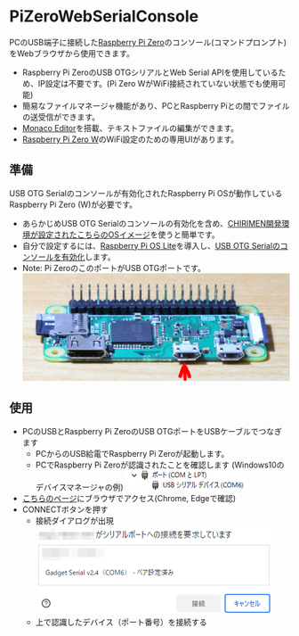# PiZeroWebSerialConsole
PCのUSB端子に接続した[Raspberry Pi Zero](https://www.raspberrypi.org/products/raspberry-pi-zero/)のコンソール(コマンドプロンプト)をWebブラウザから使用できます。

* Raspberry Pi ZeroのUSB OTGシリアルとWeb Serial APIを使用しているため、IP設定は不要です。(Pi Zero WがWiFi接続されていない状態でも使用可能)
* 簡易なファイルマネージャ機能があり、PCとRaspberry Piとの間でファイルの送受信ができます。
* [Monaco Editor](https://microsoft.github.io/monaco-editor/)を搭載、テキストファイルの編集ができます。
* [Raspberry Pi Zero W](https://www.raspberrypi.org/products/raspberry-pi-zero-w/)のWiFi設定のための専用UIがあります。

## 準備
USB OTG Serialのコンソールが有効化されたRaspberry Pi OSが動作しているRaspberry Pi Zero (W)が必要です。
* あらかじめUSB OTG Serialのコンソールの有効化を含め、[CHIRIMEN開発環境が設定されたこちらのOSイメージ](https://github.com/kou029w/chirimen-os/releases/)を使うと簡単です。
* 自分で設定するには、[Raspberry Pi OS Lite](https://www.raspberrypi.org/software/operating-systems/#raspberry-pi-os-32-bit)を導入し、[USB OTG Serialのコンソールを有効化](https://gist.github.com/satakagi/dd34c29b0192540080681e2443258282)します。
* Note: Pi ZeroのこのポートがUSB OTGポートです。
![pi zero otg port](imgs/PiZeroW_OTG.JPG)

## 使用
* PCのUSBとRaspberry Pi ZeroのUSB OTGポートをUSBケーブルでつなぎます
  * PCからのUSB給電でRaspberry Pi Zeroが起動します。
  * PCでRaspberry Pi Zeroが認識されたことを確認します (Windows10のデバイスマネージャの例)
  ![OTG PORT Information on device manager](imgs/OTG_PORT_W10.png)
* [こちらのページ](https://chirimen.org/PiZeroWebSerialConsole/PiZeroWebSerialConsole.html)にブラウザでアクセス(Chrome, Edgeで確認)
* CONNECTボタンを押す
  * 接続ダイアログが出現
  ![connection dialog](imgs/SerialDialog.png)
  * 上で認識したデバイス（ポート番号）を接続する
